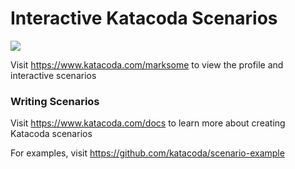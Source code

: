 # Interactive Katacoda Scenarios

[![](http://shields.katacoda.com/katacoda/marksome/count.svg)](https://www.katacoda.com/marksome "Get your profile on Katacoda.com")

Visit https://www.katacoda.com/marksome to view the profile and interactive scenarios

### Writing Scenarios
Visit https://www.katacoda.com/docs to learn more about creating Katacoda scenarios

For examples, visit https://github.com/katacoda/scenario-example

